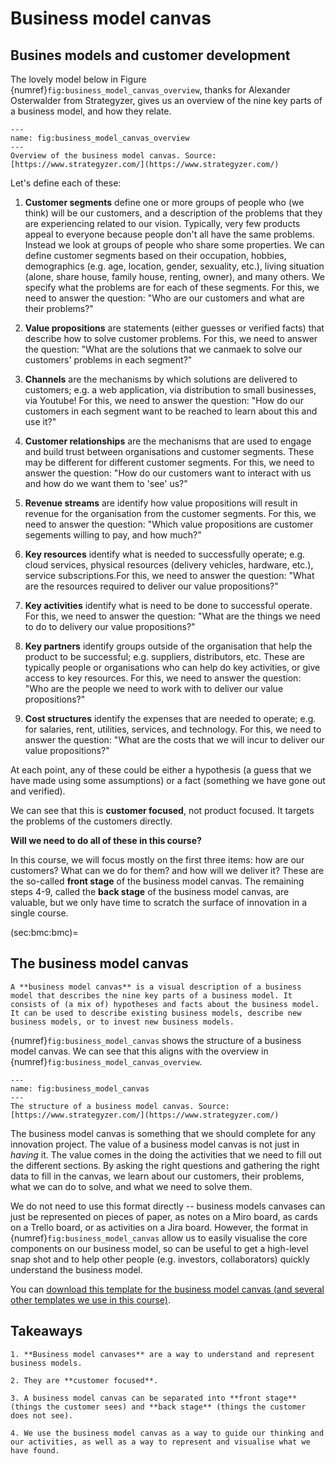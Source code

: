 # Business model canvas

## Busines models and customer development


The lovely model below in Figure {numref}`fig:business_model_canvas_overview`, thanks for Alexander Osterwalder from Strategyzer, gives us an overview of the nine key parts of a business model, and how they relate.

```{figure} ./figs/business_model_canvas_overview.jpg
---
name: fig:business_model_canvas_overview
---
Overview of the business model canvas. Source: [https://www.strategyzer.com/](https://www.strategyzer.com/)
```

Let's define each of these:

1. **Customer segments** define one or more groups of people who (we think) will be our customers, and a description of the problems that they are experiencing related to our vision. Typically, very few products appeal to everyone because people don't all have the same problems. Instead we look at groups of people who share some properties. We can define customer segments based on their occupation, hobbies, demographics (e.g. age, location, gender, sexuality, etc.), living situation (alone, share house, family house, renting, owner), and many others. We specify what the problems are for each of these segments. For this, we need to answer the question: "Who are our customers and what are their problems?"

2. **Value propositions** are statements (either guesses or verified facts) that describe how to solve customer problems. For this, we need to answer the question: "What are the solutions that we canmaek to solve our customers' problems in each segment?"

3. **Channels** are the mechanisms by which solutions are delivered to customers; e.g. a web application, via distribution to small businesses, via Youtube! For this, we need to answer the question: "How do our customers in each segment want to be reached to learn about this and use it?"

4. **Customer relationships** are the mechanisms that are used to engage and build trust between organisations and customer segments. These may be different for different customer segments. For this, we need to answer the question: "How do our customers want to interact with us and how do we want them to 'see' us?"

5. **Revenue streams** are identify how value propositions will result in revenue for the organisation from the customer segments. For this, we need to answer the question: "Which value propositions are customer segements willing to pay, and how much?"

6. **Key resources** identify what is needed to successfully operate; e.g. cloud services, physical resources (delivery vehicles, hardware, etc.), service subscriptions.For this, we need to answer the question: "What are the resources required to deliver our value propositions?"

7. **Key activities** identify what is need to be done to successful operate. For this, we need to answer the question:  "What are the things we need to do to delivery our value propositions?"

8. **Key partners** identify groups outside of the organisation that help the product to be successful; e.g. suppliers, distributors, etc. These are typically people or organisations who can help do key activities, or give access to key resources. For this, we need to answer the question: "Who are the people we need to work with to deliver our value propositions?"

9. **Cost structures** identify the expenses that are needed to operate; e.g. for salaries, rent, utilities, services, and technology. For this, we need to answer the question:  "What are the costs that we will incur to deliver our value propositions?"


At each point, any of these could be either a hypothesis (a guess that we have made using some assumptions) or a fact (something we have gone out and verified).

We can see that this is **customer focused**, not product focused. It targets the problems of the customers directly.

**Will we need to do all of these in this course?**

In this course, we will focus mostly on the first three items: how are our customers? What can we do for them? and how will we deliver it? These are the so-called **front stage** of the business model canvas. The remaining steps 4-9, called the **back stage** of the business model canvas, are valuable, but we only have time to scratch the surface of innovation in a single course.


(sec:bmc:bmc)=
## The business model canvas

```{admonition} Definition --- Business model canvas (BMC)
A **business model canvas** is a visual description of a business model that describes the nine key parts of a business model. It consists of (a mix of) hypotheses and facts about the business model. It can be used to describe existing business models, describe new business models, or to invest new business models. 
```


{numref}`fig:business_model_canvas` shows the structure of a business model canvas. We can see that this aligns with the  overview in {numref}`fig:business_model_canvas_overview`.

```{figure} ./figs/business_model_canvas.png
---
name: fig:business_model_canvas
---
The structure of a business model canvas. Source: [https://www.strategyzer.com/](https://www.strategyzer.com/)
```

The business model canvas is something that we should complete for any innovation project. The value of a business model canvas is not just in *having* it. The value comes in the doing the activities that we need to fill out the different sections. By asking the right questions and gathering the right data to fill in the canvas, we learn about our customers, their problems, what we can do to solve, and what we need to solve them.

We do not need to use this format directly -- business models canvases can just be represented on pieces of paper, as notes on a Miro board, as cards on a Trello board, or as activities on a Jira board. However, the format in {numref}`fig:business_model_canvas` allow us to easily visualise the core components on our business model, so can be useful to get a high-level snap shot and to help other people (e.g. investors, collaborators) quickly understand the business model.

You can [download this template for the business model canvas (and several other templates we use in this course)](./assets/business_model_and_testing_templates.pptx).

## Takeaways

```{admonition} Takeaways
1. **Business model canvases** are a way to understand and represent business models.

2. They are **customer focused**.

3. A business model canvas can be separated into **front stage** (things the customer sees) and **back stage** (things the customer does not see).

4. We use the business model canvas as a way to guide our thinking and our activities, as well as a way to represent and visualise what we have found.
```    